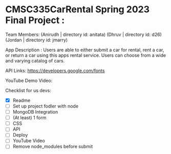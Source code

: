 # CMSC335CarRental Spring 2023 Final Project : 

Team Members:
(Anirudh  | directory id: anitata)
(Dhruv    | directory id: d26)
(Jordan   | directory id: jmarry)

App Description :
Users are able to either submit a car for rental, rent a car, or return a car using 
this apps rental service. Users can choose from a wide and varying catalog of cars.

API Links:
https://developers.google.com/fonts

YouTube Demo Video:

Checklist for us devs:
- [x] Readme
- [ ] Set up project fodler with node 
- [ ] MongoDB Integration
- [ ] (At least) 1 form
- [ ] CSS
- [ ] API
- [ ] Deploy
- [ ] YouTube Video
- [ ] Remove node_modules before submit
